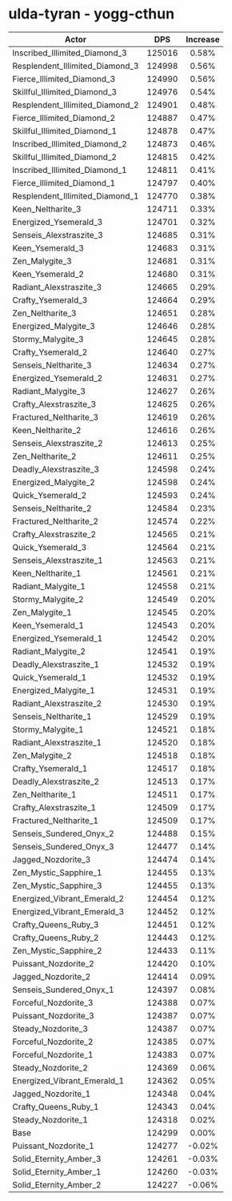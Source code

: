 # ulda-tyran - yogg-cthun
| Actor | DPS | Increase |
|---|:---:|:---:|
|Inscribed_Illimited_Diamond_3|125016|0.58%|
|Resplendent_Illimited_Diamond_3|124998|0.56%|
|Fierce_Illimited_Diamond_3|124990|0.56%|
|Skillful_Illimited_Diamond_3|124976|0.54%|
|Resplendent_Illimited_Diamond_2|124901|0.48%|
|Fierce_Illimited_Diamond_2|124887|0.47%|
|Skillful_Illimited_Diamond_1|124878|0.47%|
|Inscribed_Illimited_Diamond_2|124873|0.46%|
|Skillful_Illimited_Diamond_2|124815|0.42%|
|Inscribed_Illimited_Diamond_1|124811|0.41%|
|Fierce_Illimited_Diamond_1|124797|0.40%|
|Resplendent_Illimited_Diamond_1|124770|0.38%|
|Keen_Neltharite_3|124711|0.33%|
|Energized_Ysemerald_3|124701|0.32%|
|Senseis_Alexstraszite_3|124685|0.31%|
|Keen_Ysemerald_3|124683|0.31%|
|Zen_Malygite_3|124681|0.31%|
|Keen_Ysemerald_2|124680|0.31%|
|Radiant_Alexstraszite_3|124665|0.29%|
|Crafty_Ysemerald_3|124664|0.29%|
|Zen_Neltharite_3|124651|0.28%|
|Energized_Malygite_3|124646|0.28%|
|Stormy_Malygite_3|124645|0.28%|
|Crafty_Ysemerald_2|124640|0.27%|
|Senseis_Neltharite_3|124634|0.27%|
|Energized_Ysemerald_2|124631|0.27%|
|Radiant_Malygite_3|124627|0.26%|
|Crafty_Alexstraszite_3|124625|0.26%|
|Fractured_Neltharite_3|124619|0.26%|
|Keen_Neltharite_2|124616|0.26%|
|Senseis_Alexstraszite_2|124613|0.25%|
|Zen_Neltharite_2|124611|0.25%|
|Deadly_Alexstraszite_3|124598|0.24%|
|Energized_Malygite_2|124598|0.24%|
|Quick_Ysemerald_2|124593|0.24%|
|Senseis_Neltharite_2|124584|0.23%|
|Fractured_Neltharite_2|124574|0.22%|
|Crafty_Alexstraszite_2|124565|0.21%|
|Quick_Ysemerald_3|124564|0.21%|
|Senseis_Alexstraszite_1|124563|0.21%|
|Keen_Neltharite_1|124561|0.21%|
|Radiant_Malygite_1|124558|0.21%|
|Stormy_Malygite_2|124549|0.20%|
|Zen_Malygite_1|124545|0.20%|
|Keen_Ysemerald_1|124543|0.20%|
|Energized_Ysemerald_1|124542|0.20%|
|Radiant_Malygite_2|124541|0.19%|
|Deadly_Alexstraszite_1|124532|0.19%|
|Quick_Ysemerald_1|124532|0.19%|
|Energized_Malygite_1|124531|0.19%|
|Radiant_Alexstraszite_2|124530|0.19%|
|Senseis_Neltharite_1|124529|0.19%|
|Stormy_Malygite_1|124521|0.18%|
|Radiant_Alexstraszite_1|124520|0.18%|
|Zen_Malygite_2|124518|0.18%|
|Crafty_Ysemerald_1|124517|0.18%|
|Deadly_Alexstraszite_2|124513|0.17%|
|Zen_Neltharite_1|124511|0.17%|
|Crafty_Alexstraszite_1|124509|0.17%|
|Fractured_Neltharite_1|124509|0.17%|
|Senseis_Sundered_Onyx_2|124488|0.15%|
|Senseis_Sundered_Onyx_3|124477|0.14%|
|Jagged_Nozdorite_3|124474|0.14%|
|Zen_Mystic_Sapphire_1|124455|0.13%|
|Zen_Mystic_Sapphire_3|124455|0.13%|
|Energized_Vibrant_Emerald_2|124454|0.12%|
|Energized_Vibrant_Emerald_3|124452|0.12%|
|Crafty_Queens_Ruby_3|124451|0.12%|
|Crafty_Queens_Ruby_2|124443|0.12%|
|Zen_Mystic_Sapphire_2|124433|0.11%|
|Puissant_Nozdorite_2|124420|0.10%|
|Jagged_Nozdorite_2|124414|0.09%|
|Senseis_Sundered_Onyx_1|124397|0.08%|
|Forceful_Nozdorite_3|124388|0.07%|
|Puissant_Nozdorite_3|124387|0.07%|
|Steady_Nozdorite_3|124387|0.07%|
|Forceful_Nozdorite_2|124385|0.07%|
|Forceful_Nozdorite_1|124383|0.07%|
|Steady_Nozdorite_2|124369|0.06%|
|Energized_Vibrant_Emerald_1|124362|0.05%|
|Jagged_Nozdorite_1|124348|0.04%|
|Crafty_Queens_Ruby_1|124343|0.04%|
|Steady_Nozdorite_1|124318|0.02%|
|Base|124299|0.00%|
|Puissant_Nozdorite_1|124277|-0.02%|
|Solid_Eternity_Amber_3|124261|-0.03%|
|Solid_Eternity_Amber_1|124260|-0.03%|
|Solid_Eternity_Amber_2|124227|-0.06%|
